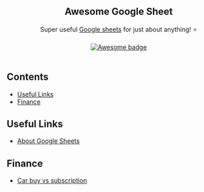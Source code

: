 <h2 align="center">Awesome Google Sheet</h2>

<p align="center">
  Super useful <a href="https://www.google.com/sheets/about/">Google sheets</a> for just about anything! ⭐️
  <br />
  <br />
  <a href="https://github.com/sindresorhus/awesome">
    <img src="https://cdn.rawgit.com/sindresorhus/awesome/d7305f38d29fed78fa85652e3a63e154dd8e8829/media/badge.svg" alt="Awesome badge">
  </a>
  <br />
  <br />
</p>

## Contents

- [Useful Links](#useful-links)
- [Finance](#finance)

## Useful Links
- [About Google Sheets](https://www.google.com/sheets/about/)

## Finance
- [Car buy vs subscription](https://docs.google.com/spreadsheets/d/1leW3X9Pk8G9D0uGKecJhKzLg8bq3x19lHau9Hpnxom0/edit?usp=sharing)
